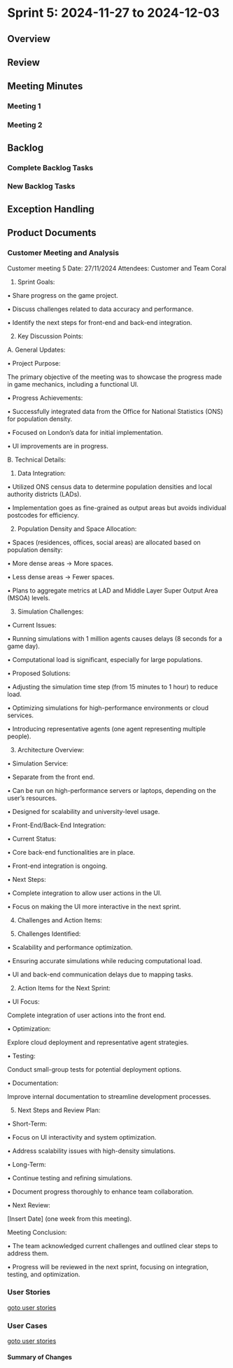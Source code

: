 # Sprint 5: 2024-11-27 to 2024-12-03

## Overview

## Review

## Meeting Minutes

### Meeting 1

### Meeting 2

## Backlog

### Complete Backlog Tasks

### New Backlog Tasks

## Exception Handling

## Product Documents

### Customer Meeting and Analysis
Customer meeting 5
Date: 27/11/2024
Attendees: Customer and Team Coral




 1. Sprint Goals:



• Share progress on the game project.

• Discuss challenges related to data accuracy and performance.

• Identify the next steps for front-end and back-end integration.



2. Key Discussion Points:



A. General Updates:



• Project Purpose:

The primary objective of the meeting was to showcase the progress made in game mechanics, including a functional UI.

• Progress Achievements:

• Successfully integrated data from the Office for National Statistics (ONS) for population density.

• Focused on London’s data for initial implementation.

• UI improvements are in progress.



B. Technical Details:



1. Data Integration:

• Utilized ONS census data to determine population densities and local authority districts (LADs).

• Implementation goes as fine-grained as output areas but avoids individual postcodes for efficiency.

2. Population Density and Space Allocation:

• Spaces (residences, offices, social areas) are allocated based on population density:

• More dense areas → More spaces.

• Less dense areas → Fewer spaces.

• Plans to aggregate metrics at LAD and Middle Layer Super Output Area (MSOA) levels.

3. Simulation Challenges:

• Current Issues:

• Running simulations with 1 million agents causes delays (8 seconds for a game day).

• Computational load is significant, especially for large populations.

• Proposed Solutions:

• Adjusting the simulation time step (from 15 minutes to 1 hour) to reduce load.

• Optimizing simulations for high-performance environments or cloud services.

• Introducing representative agents (one agent representing multiple people).



3. Architecture Overview:



• Simulation Service:

• Separate from the front end.

• Can be run on high-performance servers or laptops, depending on the user’s resources.

• Designed for scalability and university-level usage.

• Front-End/Back-End Integration:

• Current Status:

• Core back-end functionalities are in place.

• Front-end integration is ongoing.

• Next Steps:

• Complete integration to allow user actions in the UI.

• Focus on making the UI more interactive in the next sprint.



4. Challenges and Action Items:



1. Challenges Identified:

• Scalability and performance optimization.

• Ensuring accurate simulations while reducing computational load.

• UI and back-end communication delays due to mapping tasks.

2. Action Items for the Next Sprint:

• UI Focus:

Complete integration of user actions into the front end.

• Optimization:

Explore cloud deployment and representative agent strategies.

• Testing:

Conduct small-group tests for potential deployment options.

• Documentation:

Improve internal documentation to streamline development processes.



5. Next Steps and Review Plan:



• Short-Term:

• Focus on UI interactivity and system optimization.

• Address scalability issues with high-density simulations.

• Long-Term:

• Continue testing and refining simulations.

• Document progress thoroughly to enhance team collaboration.

• Next Review:

[Insert Date] (one week from this meeting).



Meeting Conclusion:



• The team acknowledged current challenges and outlined clear steps to address them.

• Progress will be reviewed in the next sprint, focusing on integration, testing, and optimization.



### User Stories

[goto user stories](https://github.com/CoralCoralCoralCoral/documentation/blob/Use-Cases/sprints/sprint_5/user_stories.md)


### User Cases

[goto user stories](https://github.com/CoralCoralCoralCoral/documentation/blob/Use-Cases/sprints/sprint_5/use_cases.md)

#### Summary of Changes

